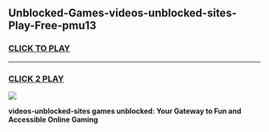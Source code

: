
## Unblocked-Games-videos-unblocked-sites-Play-Free-pmu13
<h3>
<a href="https://premium76.site?title=videos-unblocked-sites&ref=21A">CLICK TO PLAY</a></h3>
<hr>

<h3>
<a href="https://premium76.site?title=videos-unblocked-sites&ref=21A">CLICK 2 PLAY</a>
  
</h3>

<a href="https://premium76.site?title=videos-unblocked-sites&ref=21A"><img src="https://clearcache.store/games.png"></a>


**videos-unblocked-sites games unblocked: Your Gateway to Fun and Accessible Online Gaming**
